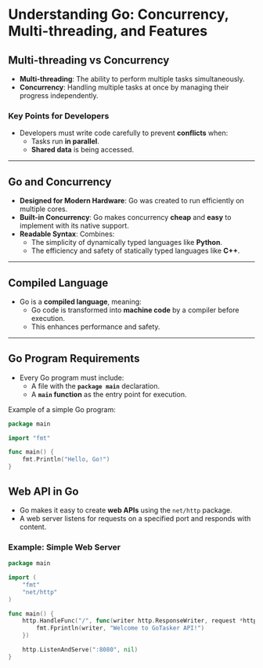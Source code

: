 # Understanding Go: Concurrency, Multi-threading, and Features

## Multi-threading vs Concurrency

- **Multi-threading**: The ability to perform multiple tasks simultaneously.
- **Concurrency**: Handling multiple tasks at once by managing their progress independently.

### Key Points for Developers

- Developers must write code carefully to prevent **conflicts** when:
  - Tasks run **in parallel**.
  - **Shared data** is being accessed.

---

## Go and Concurrency

- **Designed for Modern Hardware**: Go was created to run efficiently on multiple cores.
- **Built-in Concurrency**: Go makes concurrency **cheap** and **easy** to implement with its native support.
- **Readable Syntax**: Combines:
  - The simplicity of dynamically typed languages like **Python**.
  - The efficiency and safety of statically typed languages like **C++**.

---

## Compiled Language

- Go is a **compiled language**, meaning:
  - Go code is transformed into **machine code** by a compiler before execution.
  - This enhances performance and safety.

---

## Go Program Requirements

- Every Go program must include:
  - A file with the **`package main`** declaration.
  - A **`main` function** as the entry point for execution.

Example of a simple Go program:

```go
package main

import "fmt"

func main() {
    fmt.Println("Hello, Go!")
}
```

## Web API in Go

- Go makes it easy to create **web APIs** using the `net/http` package.
- A web server listens for requests on a specified port and responds with content.

### Example: Simple Web Server

```go
package main

import (
    "fmt"
    "net/http"
)

func main() {
    http.HandleFunc("/", func(writer http.ResponseWriter, request *http.Request) {
        fmt.Fprintln(writer, "Welcome to GoTasker API!")
    })

    http.ListenAndServe(":8080", nil)
}

